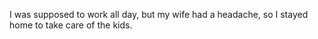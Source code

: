 I was supposed to work all day, but my wife had a headache, so I stayed home to take care of the kids.
